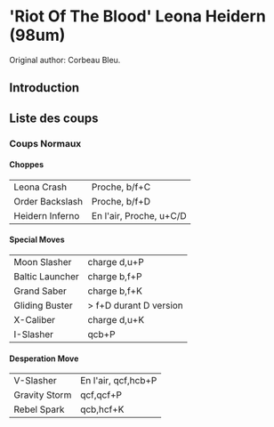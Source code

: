 # 'Riot Of The Blood' Leona Heidern (98um)

Original author: Corbeau Bleu.

## Introduction

## Liste des coups

### Coups Normaux

#### Choppes

|                 |                         |
|-----------------|-------------------------|
| Leona Crash     | Proche, b/f+C           |
| Order Backslash | Proche, b/f+D           |
| Heidern Inferno | En l'air, Proche, u+C/D |

#### Special Moves

|                 |                         |
|-----------------|-------------------------|
| Moon Slasher    | charge d,u+P            |
| Baltic Launcher | charge b,f+P            |
| Grand Saber     | charge b,f+K            |
| Gliding Buster  | \> f+D durant D version |
| X-Caliber       | charge d,u+K            |
| I-Slasher       | qcb+P                   |

#### Desperation Move

|               |                     |
|---------------|---------------------|
| V-Slasher     | En l'air, qcf,hcb+P |
| Gravity Storm | qcf,qcf+P           |
| Rebel Spark   | qcb,hcf+K           |
